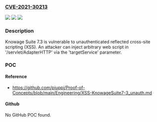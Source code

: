 ### [CVE-2021-30213](https://cve.mitre.org/cgi-bin/cvename.cgi?name=CVE-2021-30213)
![](https://img.shields.io/static/v1?label=Product&message=n%2Fa&color=blue)
![](https://img.shields.io/static/v1?label=Version&message=n%2Fa&color=blue)
![](https://img.shields.io/static/v1?label=Vulnerability&message=n%2Fa&color=brighgreen)

### Description

Knowage Suite 7.3 is vulnerable to unauthenticated reflected cross-site scripting (XSS). An attacker can inject arbitrary web script in '/servlet/AdapterHTTP' via the 'targetService' parameter.

### POC

#### Reference
- https://github.com/piuppi/Proof-of-Concepts/blob/main/Engineering/XSS-KnowageSuite7-3_unauth.md

#### Github
No GitHub POC found.

